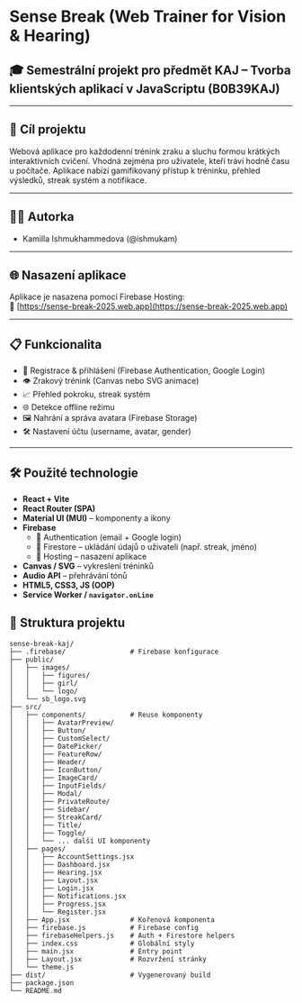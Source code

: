 # Sense Break (Web Trainer for Vision & Hearing)

## 🎓 Semestrální projekt pro předmět KAJ – Tvorba klientských aplikací v JavaScriptu (B0B39KAJ)

---

## 🎯 Cíl projektu

Webová aplikace pro každodenní trénink zraku a sluchu formou krátkých interaktivních cvičení. Vhodná zejména pro uživatele, kteří tráví hodně času u počítače. Aplikace nabízí gamifikovaný přístup k tréninku, přehled výsledků, streak systém a notifikace.

---

## 👩‍💻 Autorka

- Kamilla Ishmukhammedova (@ishmukam)

---

## 🌐 Nasazení aplikace

Aplikace je nasazena pomocí Firebase Hosting:  
🔗 [https://sense-break-2025.web.app](https://sense-break-2025.web.app)

---

## 📋 Funkcionalita

- 🧾 Registrace & přihlášení (Firebase Authentication, Google Login)
- 👁️ Zrakový trénink (Canvas nebo SVG animace)
- 📈 Přehled pokroku, streak systém
- 🌐 Detekce offline režimu
- 🖼️ Nahrání a správa avatara (Firebase Storage)
- 🛠️ Nastavení účtu (username, avatar, gender)

---

## 🛠️ Použité technologie

- **React + Vite**
- **React Router (SPA)**
- **Material UI (MUI)** – komponenty a ikony
- **Firebase**
  - 🔐 Authentication (email + Google login)
  - 🧠 Firestore – ukládání údajů o uživateli (např. streak, jméno)
  - 🚀 Hosting – nasazení aplikace
- **Canvas / SVG** – vykreslení tréninků
- **Audio API** – přehrávání tónů
- **HTML5, CSS3, JS (OOP)**
- **Service Worker / `navigator.onLine`**


## 🧱 Struktura projektu

```plaintext
sense-break-kaj/
├── .firebase/                # Firebase konfigurace
├── public/
│   ├── images/
│   │   ├── figures/
│   │   ├── girl/
│   │   └── logo/
│   └── sb_logo.svg
├── src/
│   ├── components/           # Reuse komponenty
│   │   ├── AvatarPreview/
│   │   ├── Button/
│   │   ├── CustomSelect/
│   │   ├── DatePicker/
│   │   ├── FeatureRow/
│   │   ├── Header/
│   │   ├── IconButton/
│   │   ├── ImageCard/
│   │   ├── InputFields/
│   │   ├── Modal/
│   │   ├── PrivateRoute/
│   │   ├── Sidebar/
│   │   ├── StreakCard/
│   │   ├── Title/
│   │   ├── Toggle/
│   │   └── ... další UI komponenty
│   ├── pages/
│   │   ├── AccountSettings.jsx
│   │   ├── Dashboard.jsx
│   │   ├── Hearing.jsx
│   │   ├── Layout.jsx
│   │   ├── Login.jsx
│   │   ├── Notifications.jsx
│   │   ├── Progress.jsx
│   │   └── Register.jsx
│   ├── App.jsx               # Kořenová komponenta
│   ├── firebase.js           # Firebase config
│   ├── firebaseHelpers.js    # Auth + Firestore helpers
│   ├── index.css             # Globální styly
│   ├── main.jsx              # Entry point
│   ├── Layout.jsx            # Rozvržení stránky
│   └── theme.js
├── dist/                     # Vygenerovaný build
├── package.json
└── README.md
```